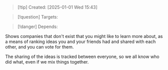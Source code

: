 
>[!tip] Created: [2025-01-01 Wed 15:43]

>[!question] Targets: 

>[!danger] Depends: 

Shows companies that don't exist that you might like to learn more about, as a means of ranking ideas you and your friends had and shared with each other, and you can vote for them.

The sharing of the ideas is tracked between everyone, so we all know who did what, even if we mix things together.